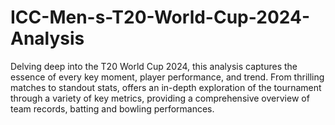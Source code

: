 # ICC-Men-s-T20-World-Cup-2024-Analysis
Delving deep into the T20 World Cup 2024, this analysis captures the essence of every key moment, player performance, and trend. From thrilling matches to standout stats, offers an in-depth exploration of the tournament through a variety of key metrics, providing a comprehensive overview of team records, batting and bowling performances.
